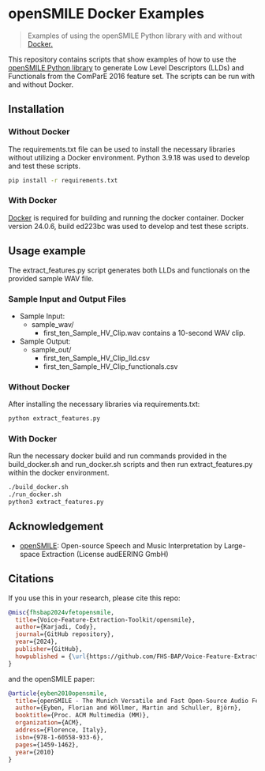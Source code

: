 # openSMILE Docker Examples

> Examples of using the openSMILE Python library with and without [Docker.](https://docs.docker.com/engine/install/)

This repository contains scripts that show examples of how to use the [openSMILE Python library](https://audeering.github.io/opensmile-python/) to generate Low Level Descriptors (LLDs) and Functionals from the ComParE 2016 feature set. The scripts can be run with and without Docker.

## Installation

### Without Docker

The requirements.txt file can be used to install the necessary libraries without utilizing a Docker environment. Python 3.9.18 was used to develop and test these scripts.

```sh
pip install -r requirements.txt
```

### With Docker

[Docker](https://docs.docker.com/engine/install/) is required for building and running the docker container. Docker version 24.0.6, build ed223bc was used to develop and test these scripts.

## Usage example

The extract_features.py script generates both LLDs and functionals on the provided sample WAV file.

### Sample Input and Output Files

* Sample Input: 
    * sample_wav/
        * first_ten_Sample_HV_Clip.wav contains a 10-second WAV clip.
* Sample Output:
    * sample_out/
        * first_ten_Sample_HV_Clip_lld.csv
        * first_ten_Sample_HV_Clip_functionals.csv

### Without Docker

After installing the necessary libraries via requirements.txt:

```sh
python extract_features.py
```

### With Docker

Run the necessary docker build and run commands provided in the build_docker.sh and run_docker.sh scripts and then run extract_features.py within the docker environment.

```sh
./build_docker.sh
./run_docker.sh
python3 extract_features.py
```

## Acknowledgement
- [openSMILE](https://github.com/audeering/opensmile): Open-source Speech and Music Interpretation by Large-space Extraction (License audEERING GmbH)

## Citations
If you use this in your research, please cite this repo:
```bibtex
@misc{fhsbap2024vfetopensmile,
  title={Voice-Feature-Extraction-Toolkit/opensmile},
  author={Karjadi, Cody},
  journal={GitHub repository},
  year={2024},
  publisher={GitHub},
  howpublished = {\url{https://github.com/FHS-BAP/Voice-Feature-Extraction-Toolkit/tree/main/opensmile}}
}
```
and the openSMILE paper:
```bibtex
@article{eyben2010opensmile,
  title={openSMILE - The Munich Versatile and Fast Open-Source Audio Feature Extractor},
  author={Eyben, Florian and Wöllmer, Martin and Schuller, Björn},
  booktitle={Proc. ACM Multimedia (MM)},
  organization={ACM},
  address={Florence, Italy},
  isbn={978-1-60558-933-6},
  pages={1459-1462},
  year={2010}
}
```
